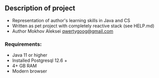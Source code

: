## Description of project
- Representation of author's learning skills in Java and CS
- Written as pet project with completely reactive stack (see HELP.md)
- Author Mokhov Aleksei qwertygoog@gmail.com

### Requirements:
- Java 11 or higher
- Installed Postgresql 12.6 +
- 4+ GB RAM
- Modern browser